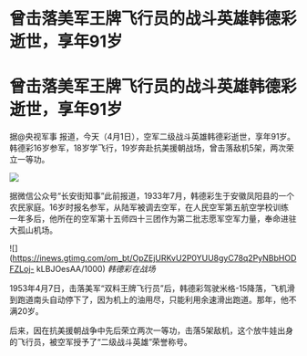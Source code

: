 # 曾击落美军王牌飞行员的战斗英雄韩德彩逝世，享年91岁

# 曾击落美军王牌飞行员的战斗英雄韩德彩逝世，享年91岁

据@央视军事
报道，今天（4月1日），空军二级战斗英雄韩德彩逝世，享年91岁。韩德彩16岁参军，18岁学飞行，19岁奔赴抗美援朝战场，曾击落敌机5架，两次荣立一等功。

![](https://inews.gtimg.com/om_bt/O2kM6ZLMSF2xIHi_nqwDy3FmtIGSFk3w9gUUx6h1nZ8ggAA/1000)

据微信公众号“长安街知事”此前报道，1933年7月，韩德彩生于安徽凤阳县的一个农民家庭。16岁时报名参军，从陆军被调去空军，在人民空军第五航空学校训练一年多后，他所在的空军第十五师四十三团作为第二批志愿军空军力量，奉命进驻大孤山机场。

![](https://inews.gtimg.com/om_bt/OpZEjURKvU2P0YUU8gyC78q2PyNBbHODFZLoj-
kLBJOesAA/1000) _韩德彩在战场_

1953年4月7日，击落美军“双料王牌飞行员”后，韩德彩驾驶米格-15降落，飞机滑到跑道南头自动停下了，因为机上的油用尽，只能利用余速滑出跑道。那年，他不满20岁。

后来，因在抗美援朝战争中先后荣立两次一等功，击落5架敌机，这个放牛娃出身的飞行员，被空军授予了“二级战斗英雄”荣誉称号。

